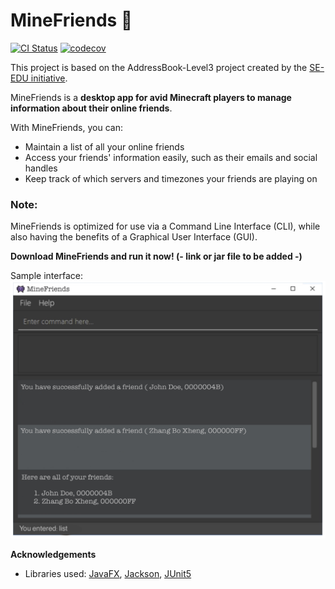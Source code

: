 # MineFriends 👾

[![CI Status](https://github.com/AY2223S1-CS2103T-T10-4/tp/workflows/Java%20CI/badge.svg)](https://github.com/AY2223S1-CS2103T-T10-4/tp/actions)
[![codecov](https://codecov.io/gh/AY2223S1-CS2103T-T10-4/tp/branch/master/graph/badge.svg?token=SQQ4K5J7N0)](https://codecov.io/gh/AY2223S1-CS2103T-T10-4/tp)

This project is based on the AddressBook-Level3 project created by the [SE-EDU initiative](https://se-education.org).

MineFriends is a **desktop app for avid Minecraft players to manage information about their online friends**. 

With MineFriends, you can:

- Maintain a list of all your online friends
- Access your friends' information easily, such as their emails and social handles
- Keep track of which servers and timezones your friends are playing on


### Note:
MineFriends is optimized for use via a Command Line Interface (CLI), while also having the benefits of a Graphical User Interface (GUI).


**Download MineFriends and run it now! (- link or jar file to be added -)**

Sample interface:
![Ui](docs/images/Ui.png)


**Acknowledgements**

* Libraries used: [JavaFX](https://openjfx.io/), [Jackson](https://github.com/FasterXML/jackson), [JUnit5](https://github.com/junit-team/junit5)
